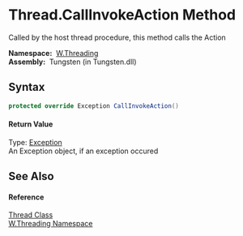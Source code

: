 Thread.CallInvokeAction Method
==============================
  Called by the host thread procedure, this method calls the Action

  **Namespace:**  [W.Threading][1]  
  **Assembly:**  Tungsten (in Tungsten.dll)

Syntax
------

```csharp
protected override Exception CallInvokeAction()
```

#### Return Value
Type: [Exception][2]  
An Exception object, if an exception occured

See Also
--------

#### Reference
[Thread Class][3]  
[W.Threading Namespace][1]  

[1]: ../README.md
[2]: http://msdn.microsoft.com/en-us/library/c18k6c59
[3]: README.md